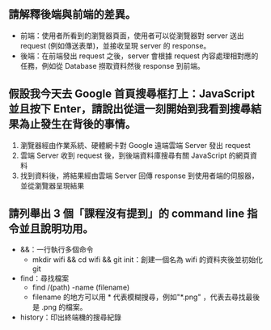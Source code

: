 ## 請解釋後端與前端的差異。
- 前端：使用者所看到的瀏覽器頁面，使用者可以從瀏覽器對 server 送出 request (例如傳送表單)，並接收呈現 server 的 response。 
- 後端：在前端發出 request 之後，server 會根據 request 內容處理相對應的任務，例如從 Database 撈取資料然後 response 到前端。




## 假設我今天去 Google 首頁搜尋框打上：JavaScript 並且按下 Enter，請說出從這一刻開始到我看到搜尋結果為止發生在背後的事情。

1. 瀏覽器經由作業系統、硬體網卡對 Google 遠端雲端 Server 發出 request
2. 雲端 Server 收到 request 後，到後端資料庫搜尋有關 JavaScript 的網頁資料
3. 找到資料後，將結果經由雲端 Server 回傳 response 到使用者端的伺服器，並從瀏覽器呈現結果

## 請列舉出 3 個「課程沒有提到」的 command line 指令並且說明功用。
- &&：一行執行多個命令
    - mkdir wifi && cd wifi && git init：創建一個名為 wifi 的資料夾後並初始化 git
- find：尋找檔案
    - find /(path) -name (filename)
    - filename 的地方可以用 * 代表模糊搜尋，例如"*.png" ，代表去尋找最後是 .png 的檔案。
- history：印出終端機的搜尋紀錄
